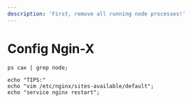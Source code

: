 ```yaml
---
description: 'First, remove all running node processes!'
---
```


# Config Ngin-X

```
ps cax | grep node;
```

```text
echo "TIPS:" 
echo "vim /etc/nginx/sites-available/default"; 
echo "service nginx restart";
```









